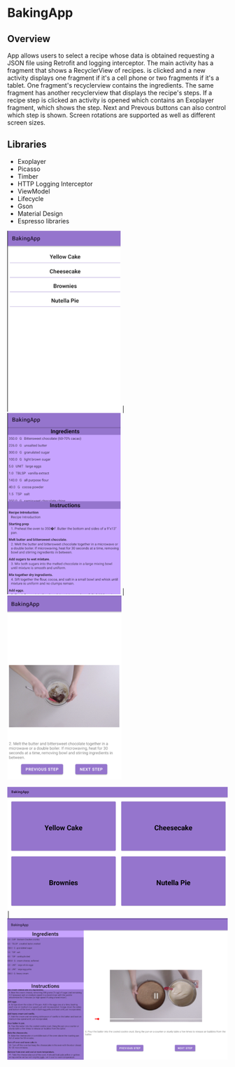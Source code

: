 # BakingApp

## Overview

App allows users to select a recipe whose data is obtained requesting a JSON file using Retrofit and logging interceptor. The main activity has a fragment that shows
a RecyclerView of recipes. is clicked and a new activity displays one fragment if it's a cell phone or two fragments if it's a tablet. One fragment's recyclerview 
contains the ingredients. The same fragment has another recyclerview that displays the recipe's steps. If a recipe step is clicked an activity is opened which
contains an Exoplayer fragment, which shows the step. Next and Prevous buttons can also control which step is shown. Screen rotations are supported as well as different 
screen sizes.

## Libraries
- Exoplayer
- Picasso
- Timber
- HTTP Logging Interceptor
- ViewModel
- Lifecycle
- Gson
- Material Design
- Espresso libraries

![](app/src/main/java/com/example/bakingapp/ScreenshotsForGithub/cellphone_portrait_recipes.png) | ![](app/src/main/java/com/example/bakingapp/ScreenshotsForGithub/cellphone_portrait_ingredients.png) | ![](app/src/main/java/com/example/bakingapp/ScreenshotsForGithub/cellphone_portrait_exoplayer.png) 

![](app/src/main/java/com/example/bakingapp/ScreenshotsForGithub/tablet_landscape_recipes.png) | ![](app/src/main/java/com/example/bakingapp/ScreenshotsForGithub/tablet_landscape_ingredients_exoplayer.png)
